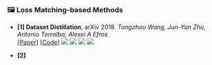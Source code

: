 ### 🖼️ Loss Matching-based Methods


- **[1] Dataset Distillation**, arXiv 2018.
*Tongzhou Wang, Jun-Yan Zhu, Antonio Torralba, Alexei A Efros*  
[[Paper](https://arxiv.org/abs/1811.10959)] [[Code](https://github.com/SsnL/dataset-distillation)] ![](https://img.shields.io/badge/DD-blue) ![](https://img.shields.io/badge/Image_Classification-green)  ![](https://img.shields.io/badge/Loss-red) ![](https://img.shields.io/badge/Dataset_Distillation-orange)

- **[2]**
  